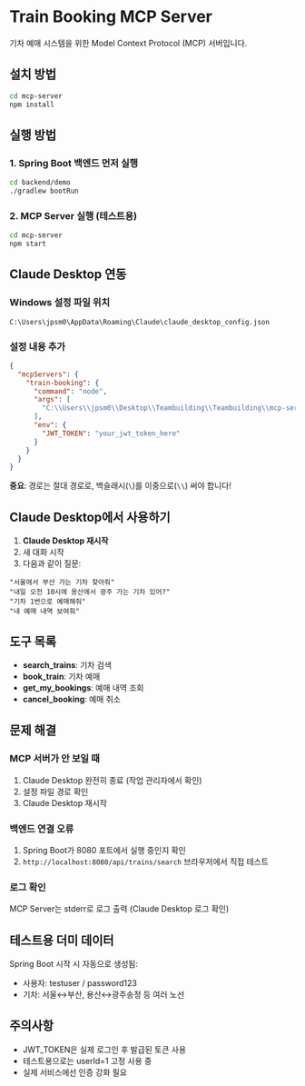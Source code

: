 # Train Booking MCP Server

기차 예매 시스템을 위한 Model Context Protocol (MCP) 서버입니다.

## 설치 방법

```bash
cd mcp-server
npm install
```

## 실행 방법

### 1. Spring Boot 백엔드 먼저 실행
```bash
cd backend/demo
./gradlew bootRun
```

### 2. MCP Server 실행 (테스트용)
```bash
cd mcp-server
npm start
```

## Claude Desktop 연동

### Windows 설정 파일 위치
`C:\Users\jpsm0\AppData\Roaming\Claude\claude_desktop_config.json`

### 설정 내용 추가
```json
{
  "mcpServers": {
    "train-booking": {
      "command": "node",
      "args": [
        "C:\\Users\\jpsm0\\Desktop\\Teambuilding\\Teambuilding\\mcp-server\\server.js"
      ],
      "env": {
        "JWT_TOKEN": "your_jwt_token_here"
      }
    }
  }
}
```

**중요**: 경로는 절대 경로로, 백슬래시(`\`)를 이중으로(`\\`) 써야 합니다!

## Claude Desktop에서 사용하기

1. **Claude Desktop 재시작**
2. 새 대화 시작
3. 다음과 같이 질문:

```
"서울에서 부산 가는 기차 찾아줘"
"내일 오전 10시에 용산에서 광주 가는 기차 있어?"
"기차 1번으로 예매해줘"
"내 예매 내역 보여줘"
```

## 도구 목록

- **search_trains**: 기차 검색
- **book_train**: 기차 예매
- **get_my_bookings**: 예매 내역 조회
- **cancel_booking**: 예매 취소

## 문제 해결

### MCP 서버가 안 보일 때
1. Claude Desktop 완전히 종료 (작업 관리자에서 확인)
2. 설정 파일 경로 확인
3. Claude Desktop 재시작

### 백엔드 연결 오류
1. Spring Boot가 8080 포트에서 실행 중인지 확인
2. `http://localhost:8080/api/trains/search` 브라우저에서 직접 테스트

### 로그 확인
MCP Server는 stderr로 로그 출력 (Claude Desktop 로그 확인)

## 테스트용 더미 데이터

Spring Boot 시작 시 자동으로 생성됨:
- 사용자: testuser / password123
- 기차: 서울↔부산, 용산↔광주송정 등 여러 노선

## 주의사항

- JWT_TOKEN은 실제 로그인 후 발급된 토큰 사용
- 테스트용으로는 userId=1 고정 사용 중
- 실제 서비스에선 인증 강화 필요
